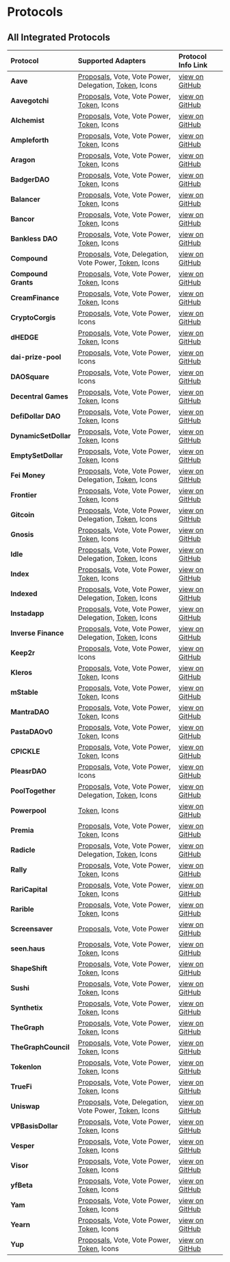 # Protocols

## All Integrated Protocols



| Protocol | Supported Adapters | Protocol Info Link |
| :--- | :--- | :--- |
| **Aave** | [Proposals](adapters/proposals-adapter.md), Vote, Vote Power, Delegation, [Token](./adapters/token-adapter.md), Icons | [view on GitHub](https://github.com/boardroom-inc/protocol-Info/tree/main/protocols/aave) |
| **Aavegotchi** | [Proposals](./adapters/proposals-adapter.md), Vote, Vote Power, [Token](./adapters/token-adapter.md), Icons | [view on GitHub](https://github.com/boardroom-inc/protocol-Info/tree/main/protocols/aavegotchi) |
| **Alchemist** | [Proposals](./adapters/proposals-adapter.md), Vote, Vote Power, [Token](./adapters/token-adapter.md), Icons | [view on GitHub](https://github.com/boardroom-inc/protocol-Info/tree/main/protocols/alchemist) |
| **Ampleforth** | [Proposals](./adapters/proposals-adapter.md), Vote, Vote Power, [Token](./adapters/token-adapter.md), Icons | [view on GitHub](https://github.com/boardroom-inc/protocol-Info/tree/main/protocols/ampleforth) |
| **Aragon** | [Proposals](./adapters/proposals-adapter.md), Vote, Vote Power, [Token](./adapters/token-adapter.md), Icons | [view on GitHub](https://github.com/boardroom-inc/protocol-Info/tree/main/protocols/aragon) |
| **BadgerDAO** | [Proposals](./adapters/proposals-adapter.md), Vote, Vote Power, [Token](./adapters/token-adapter.md), Icons | [view on GitHub](https://github.com/boardroom-inc/protocol-Info/tree/main/protocols/badgerdao) |
| **Balancer** | [Proposals](./adapters/proposals-adapter.md), Vote, Vote Power, [Token](./adapters/token-adapter.md), Icons | [view on GitHub](https://github.com/boardroom-inc/protocol-Info/tree/main/protocols/balancer) |
| **Bancor** | [Proposals](./adapters/proposals-adapter.md), Vote, Vote Power, [Token](./adapters/token-adapter.md), Icons | [view on GitHub](https://github.com/boardroom-inc/protocol-Info/tree/main/protocols/bancor) |
| **Bankless DAO** | [Proposals](./adapters/proposals-adapter.md), Vote, Vote Power, [Token](./adapters/token-adapter.md), Icons | [view on GitHub](https://github.com/boardroom-inc/protocol-Info/tree/main/protocols/banklessvault) |
| **Compound** | [Proposals](./adapters/proposals-adapter.md), Vote, Delegation, Vote Power, [Token](./adapters/token-adapter.md), Icons | [view on GitHub](https://github.com/boardroom-inc/protocol-Info/tree/main/protocols/compound) |
| **Compound Grants** | [Proposals](./adapters/proposals-adapter.md), Vote, Vote Power, [Token](./adapters/token-adapter.md), Icons | [view on GitHub](https://github.com/boardroom-inc/protocol-Info/tree/main/protocols/compoundgrants) |
| **CreamFinance** | [Proposals](./adapters/proposals-adapter.md), Vote, Vote Power, [Token](./adapters/token-adapter.md), Icons | [view on GitHub](https://github.com/boardroom-inc/protocol-Info/tree/main/protocols/creamfinance) |
| **CryptoCorgis** | [Proposals](./adapters/proposals-adapter.md), Vote, Vote Power, Icons | [view on GitHub](https://github.com/boardroom-inc/protocol-Info/tree/main/protocols/cryptocorgis) |
| **dHEDGE** | [Proposals](./adapters/proposals-adapter.md), Vote, Vote Power, [Token](./adapters/token-adapter.md), Icons | [view on GitHub](https://github.com/boardroom-inc/protocol-Info/tree/main/protocols/dhedge) |
| **dai-prize-pool** | [Proposals](./adapters/proposals-adapter.md), Vote, Vote Power, Icons | [view on GitHub](https://github.com/boardroom-inc/protocol-Info/tree/main/protocols/daiprizepool) |
| **DAOSquare** | [Proposals](./adapters/proposals-adapter.md), Vote, Vote Power, Icons | [view on GitHub](https://github.com/boardroom-inc/protocol-Info/tree/main/protocols/daosquare) |
| **Decentral Games** | [Proposals](./adapters/proposals-adapter.md), Vote, Vote Power, [Token](./adapters/token-adapter.md), Icons | [view on GitHub](https://github.com/boardroom-inc/protocol-Info/tree/main/protocols/decentralgames) |
| **DefiDollar DAO** | [Proposals](./adapters/proposals-adapter.md), Vote, Vote Power, [Token](./adapters/token-adapter.md), Icons | [view on GitHub](https://github.com/boardroom-inc/protocol-Info/tree/main/protocols/defidollar) |
| **DynamicSetDollar** | [Proposals](./adapters/proposals-adapter.md), Vote, Vote Power, [Token](./adapters/token-adapter.md), Icons | [view on GitHub](https://github.com/boardroom-inc/protocol-Info/tree/main/protocols/dsd) |
| **EmptySetDollar** | [Proposals](./adapters/proposals-adapter.md), Vote, Vote Power, [Token](./adapters/token-adapter.md), Icons | [view on GitHub](https://github.com/boardroom-inc/protocol-Info/tree/main/protocols/esd) |
| **Fei Money** | [Proposals](./adapters/proposals-adapter.md), Vote, Vote Power, Delegation, [Token](./adapters/token-adapter.md), Icons | [view on GitHub](https://github.com/boardroom-inc/protocol-Info/tree/main/protocols/fei) |
| **Frontier** | [Proposals](./adapters/proposals-adapter.md), Vote, Vote Power, [Token](./adapters/token-adapter.md), Icons | [view on GitHub](https://github.com/boardroom-inc/protocol-Info/tree/main/protocols/frontier) |
| **Gitcoin** | [Proposals](./adapters/proposals-adapter.md), Vote, Vote Power, Delegation, [Token](./adapters/token-adapter.md), Icons | [view on GitHub](https://github.com/boardroom-inc/protocol-Info/tree/main/protocols/gitcoin) |
| **Gnosis** | [Proposals](./adapters/proposals-adapter.md), Vote, Vote Power, [Token](./adapters/token-adapter.md), Icons | [view on GitHub](https://github.com/boardroom-inc/protocol-Info/tree/main/protocols/gnosis) |
| **Idle** | [Proposals](./adapters/proposals-adapter.md), Vote, Vote Power, Delegation, [Token](./adapters/token-adapter.md), Icons | [view on GitHub](https://github.com/boardroom-inc/protocol-Info/tree/main/protocols/idlefinance) |
| **Index** | [Proposals](./adapters/proposals-adapter.md), Vote, Vote Power, [Token](./adapters/token-adapter.md), Icons | [view on GitHub](https://github.com/boardroom-inc/protocol-Info/tree/main/protocols/indexCoop) |
| **Indexed** | [Proposals](./adapters/proposals-adapter.md), Vote, Vote Power, Delegation, [Token](./adapters/token-adapter.md), Icons | [view on GitHub](https://github.com/boardroom-inc/protocol-Info/tree/main/protocols/indexed) |
| **Instadapp** | [Proposals](./adapters/proposals-adapter.md), Vote, Vote Power, Delegation, [Token](./adapters/token-adapter.md), Icons | [view on GitHub](https://github.com/boardroom-inc/protocol-Info/tree/main/protocols/instadapp) |
| **Inverse Finance** | [Proposals](./adapters/proposals-adapter.md), Vote, Vote Power, Delegation, [Token](./adapters/token-adapter.md), Icons | [view on GitHub](https://github.com/boardroom-inc/protocol-Info/tree/main/protocols/inverse) |
| **Keep2r** | [Proposals](./adapters/proposals-adapter.md), Vote, Vote Power, Icons | [view on GitHub](https://github.com/boardroom-inc/protocol-Info/tree/main/protocols/keep2r) |
| **Kleros** | [Proposals](./adapters/proposals-adapter.md), Vote, Vote Power, [Token](./adapters/token-adapter.md), Icons | [view on GitHub](https://github.com/boardroom-inc/protocol-Info/tree/main/protocols/kleros) |
| **mStable** | [Proposals](./adapters/proposals-adapter.md), Vote, Vote Power, [Token](./adapters/token-adapter.md), Icons | [view on GitHub](https://github.com/boardroom-inc/protocol-Info/tree/main/protocols/mstable) |
| **MantraDAO** | [Proposals](./adapters/proposals-adapter.md), Vote, Vote Power, [Token](./adapters/token-adapter.md), Icons | [view on GitHub](https://github.com/boardroom-inc/protocol-Info/tree/main/protocols/mantraDao) |
| **PastaDAOv0** | [Proposals](./adapters/proposals-adapter.md), Vote, Vote Power, [Token](./adapters/token-adapter.md), Icons | [view on GitHub](https://github.com/boardroom-inc/protocol-Info/tree/main/protocols/pasta) |
| **CPICKLE** | [Proposals](./adapters/proposals-adapter.md), Vote, Vote Power, [Token](./adapters/token-adapter.md), Icons | [view on GitHub](https://github.com/boardroom-inc/protocol-Info/tree/main/protocols/pickle) |
| **PleasrDAO** | [Proposals](./adapters/proposals-adapter.md), Vote, Vote Power, Icons | [view on GitHub](https://github.com/boardroom-inc/protocol-Info/tree/main/protocols/pleasrdao) |
| **PoolTogether** | [Proposals](./adapters/proposals-adapter.md), Vote, Vote Power, Delegation, [Token](./adapters/token-adapter.md), Icons | [view on GitHub](https://github.com/boardroom-inc/protocol-Info/tree/main/protocols/pooltogether) |
| **Powerpool** | [Token](./adapters/token-adapter.md), Icons | [view on GitHub](https://github.com/boardroom-inc/protocol-Info/tree/main/protocols/powerpool) |
| **Premia** | [Proposals](./adapters/proposals-adapter.md), Vote, Vote Power, [Token](./adapters/token-adapter.md), Icons | [view on GitHub](https://github.com/boardroom-inc/protocol-Info/tree/main/protocols/premia) |
| **Radicle** | [Proposals](./adapters/proposals-adapter.md), Vote, Vote Power, Delegation, [Token](./adapters/token-adapter.md), Icons | [view on GitHub](https://github.com/boardroom-inc/protocol-Info/tree/main/protocols/radicle) |
| **Rally** | [Proposals](./adapters/proposals-adapter.md), Vote, Vote Power, [Token](./adapters/token-adapter.md), Icons | [view on GitHub](https://github.com/boardroom-inc/protocol-Info/tree/main/protocols/rally) |
| **RariCapital** | [Proposals](./adapters/proposals-adapter.md), Vote, Vote Power, [Token](./adapters/token-adapter.md), Icons | [view on GitHub](https://github.com/boardroom-inc/protocol-Info/tree/main/protocols/rari) |
| **Rarible** | [Proposals](./adapters/proposals-adapter.md), Vote, Vote Power, [Token](./adapters/token-adapter.md), Icons | [view on GitHub](https://github.com/boardroom-inc/protocol-Info/tree/main/protocols/rarible) |
| **Screensaver** | [Proposals](./adapters/proposals-adapter.md), Vote, Vote Power | [view on GitHub](https://github.com/boardroom-inc/protocol-Info/tree/main/protocols/screensaver) |
| **seen.haus** | [Proposals](./adapters/proposals-adapter.md), Vote, Vote Power, [Token](./adapters/token-adapter.md), Icons | [view on GitHub](https://github.com/boardroom-inc/protocol-Info/tree/main/protocols/seen) |
| **ShapeShift** | [Proposals](./adapters/proposals-adapter.md), Vote, Vote Power, [Token](./adapters/token-adapter.md), Icons | [view on GitHub](https://github.com/boardroom-inc/protocol-Info/tree/main/protocols/shapeshift) |
| **Sushi** | [Proposals](./adapters/proposals-adapter.md), Vote, Vote Power, [Token](./adapters/token-adapter.md), Icons | [view on GitHub](https://github.com/boardroom-inc/protocol-Info/tree/main/protocols/sushi) |
| **Synthetix** | [Proposals](./adapters/proposals-adapter.md), Vote, Vote Power, [Token](./adapters/token-adapter.md), Icons | [view on GitHub](https://github.com/boardroom-inc/protocol-Info/tree/main/protocols/synthetix) |
| **TheGraph** | [Proposals](./adapters/proposals-adapter.md), Vote, Vote Power, [Token](./adapters/token-adapter.md), Icons | [view on GitHub](https://github.com/boardroom-inc/protocol-Info/tree/main/protocols/graphprotocol) |
| **TheGraphCouncil** | [Proposals](./adapters/proposals-adapter.md), Vote, Vote Power, [Token](./adapters/token-adapter.md), Icons | [view on GitHub](https://github.com/boardroom-inc/protocol-Info/tree/main/protocols/thegraphcouncil) |
| **Tokenlon** | [Proposals](./adapters/proposals-adapter.md), Vote, Vote Power, [Token](./adapters/token-adapter.md), Icons | [view on GitHub](https://github.com/boardroom-inc/protocol-Info/tree/main/protocols/tokenlon) |
| **TrueFi** | [Proposals](./adapters/proposals-adapter.md), Vote, Vote Power, [Token](./adapters/token-adapter.md), Icons | [view on GitHub](https://github.com/boardroom-inc/protocol-Info/tree/main/protocols/truefigov) |
| **Uniswap** | [Proposals](./adapters/proposals-adapter.md), Vote, Delegation, Vote Power, [Token](./adapters/token-adapter.md), Icons | [view on GitHub](https://github.com/boardroom-inc/protocol-Info/tree/main/protocols/uniswap) |
| **VPBasisDollar** | [Proposals](./adapters/proposals-adapter.md), Vote, Vote Power, [Token](./adapters/token-adapter.md), Icons | [view on GitHub](https://github.com/boardroom-inc/protocol-Info/tree/main/protocols/basisdollar) |
| **Vesper** | [Proposals](./adapters/proposals-adapter.md), Vote, Vote Power, [Token](./adapters/token-adapter.md), Icons | [view on GitHub](https://github.com/boardroom-inc/protocol-Info/tree/main/protocols/vsp) |
| **Visor** | [Proposals](./adapters/proposals-adapter.md), Vote, Vote Power, [Token](./adapters/token-adapter.md), Icons | [view on GitHub](https://github.com/boardroom-inc/protocol-Info/tree/main/protocols/visor) |
| **yfBeta** | [Proposals](./adapters/proposals-adapter.md), Vote, Vote Power, [Token](./adapters/token-adapter.md), Icons | [view on GitHub](https://github.com/boardroom-inc/protocol-Info/tree/main/protocols/yfbeta) |
| **Yam** | [Proposals](./adapters/proposals-adapter.md), Vote, Vote Power, [Token](./adapters/token-adapter.md), Icons | [view on GitHub](https://github.com/boardroom-inc/protocol-Info/tree/main/protocols/yam) |
| **Yearn** | [Proposals](./adapters/proposals-adapter.md), Vote, Vote Power, [Token](./adapters/token-adapter.md), Icons | [view on GitHub](https://github.com/boardroom-inc/protocol-Info/tree/main/protocols/ybaby) |
| **Yup** | [Proposals](./adapters/proposals-adapter.md), Vote, Vote Power, [Token](./adapters/token-adapter.md), Icons | [view on GitHub](https://github.com/boardroom-inc/protocol-Info/tree/main/protocols/yup) |


